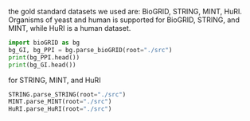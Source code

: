 the gold standard datasets we used are: BioGRID, STRING, MINT, HuRI. Organisms of yeast and human is supported for BioGRID, STRING, and MINT, while HuRI is a human dataset.

```python
import bioGRID as bg
bg_GI, bg_PPI = bg.parse_bioGRID(root="./src")
print(bg_PPI.head())
print(bg_GI.head())
```

for STRING, MINT, and HuRI
```python
STRING.parse_STRING(root="./src")
MINT.parse_MINT(root="./src")
HuRI.parse_HuRI(root="./src")
```